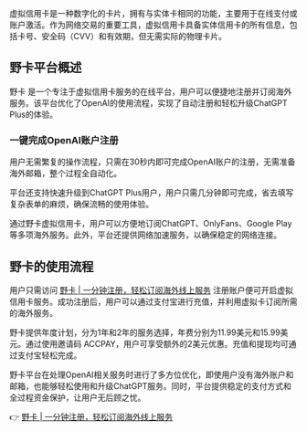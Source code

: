 虚拟信用卡是一种数字化的卡片，拥有与实体卡相同的功能，主要用于在线支付或账户激活。作为网络交易的重要工具，虚拟信用卡具备实体信用卡的所有信息，包括卡号、安全码（CVV）和有效期，但无需实际的物理卡片。

## 野卡平台概述

野卡 是一个专注于虚拟信用卡服务的在线平台，用户可以便捷地注册并订阅海外服务。该平台优化了OpenAI的使用流程，实现了自动注册和轻松升级ChatGPT Plus的体验。

### 一键完成OpenAI账户注册

用户无需繁复的操作流程，只需在30秒内即可完成OpenAI账户的注册，无需准备海外邮箱，整个过程全自动化。

平台还支持快速升级到ChatGPT Plus用户，用户只需几分钟即可完成，省去填写复杂表单的麻烦，确保流畅的使用体验。

通过野卡虚拟信用卡，用户可以方便地订阅ChatGPT、OnlyFans、Google Play等多项海外服务。此外，平台还提供网络加速服务，以确保稳定的网络连接。

## 野卡的使用流程

用户只需访问 [野卡 | 一分钟注册，轻松订阅海外线上服务](https://bit.ly/bewildcard) 注册账户便可开启虚拟信用卡服务。成功注册后，用户可以通过支付宝进行充值，并利用虚拟卡订阅所需的海外服务。

野卡提供年度计划，分为1年和2年的服务选择，年费分别为11.99美元和15.99美元。通过使用邀请码 ACCPAY，用户可享受额外的2美元优惠。充值和提现均可通过支付宝轻松完成。

野卡平台在处理OpenAI相关服务时进行了多方位优化，即使用户没有海外账户和邮箱，也能够轻松使用和升级ChatGPT服务。同时，平台提供稳定的支付方式和全过程资金保护，让用户无后顾之忧。

👉 [野卡 | 一分钟注册，轻松订阅海外线上服务](https://bit.ly/bewildcard)